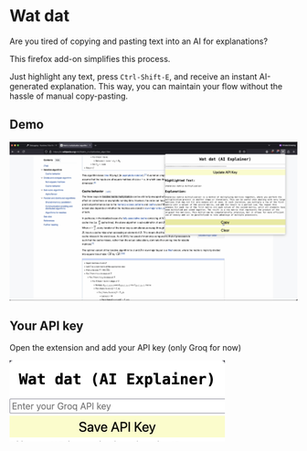# Wat dat

Are you tired of copying and pasting text into an AI for explanations?

This firefox add-on simplifies this process.

Just highlight any text, press `Ctrl-Shift-E`, and receive an instant AI-generated explanation. This way, you can maintain your flow without the hassle of manual copy-pasting.

## Demo

[![Demo](https://github.com/bhavyagada/watdat/blob/main/thumbnail.png)](https://github.com/bhavyagada/watdat/blob/main/watdat_demo.mov)


## Your API key

Open the extension and add your API key (only Groq for now)

![Add API key here](https://github.com/bhavyagada/watdat/blob/main/watdat.png?raw=true)
